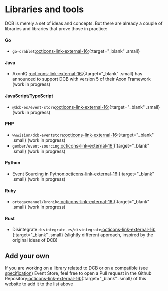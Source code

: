 # Libraries and tools

DCB is merely a set of ideas and concepts.
But there are already a couple of libraries and libraries that prove those in practice:

#### Go

- `go-crablet`[:octicons-link-external-16:](https://github.com/rodolfodpk/go-crablet){:target="_blank" .small}

#### Java

- AxonIQ [:octicons-link-external-16:](https://www.axoniq.io){:target="_blank" .small} has announced to support DCB with version 5 of their Axon Framework (work in progress)

#### JavaScript/TypeScript

- `@dcb-es/event-store`[:octicons-link-external-16:](https://github.com/sennentech/dcb-event-sourced){:target="_blank" .small} (work in progress)

#### PHP

- `wwwision/dcb-eventstore`[:octicons-link-external-16:](https://github.com/bwaidelich/dcb-eventstore){:target="_blank" .small} (work in progress)
- `gember/event-sourcing`[:octicons-link-external-16:](https://github.com/GemberPHP/event-sourcing){:target="_blank" .small} (work in progress)

#### Python

- Event Sourcing in Python[:octicons-link-external-16:](https://eventsourcing.readthedocs.io/en/latest/topics/examples/coursebooking-dcb.html){:target="_blank" .small} (work in progress)

#### Ruby

- `ortegacmanuel/kroniko`[:octicons-link-external-16:](https://github.com/ortegacmanuel/kroniko){:target="_blank" .small} (work in progress)

#### Rust

- Disintegrate `disintegrate-es/disintegrate`[:octicons-link-external-16:](https://disintegrate-es.github.io/disintegrate/){:target="_blank" .small} (slightly different approach, inspired by the original ideas of DCB)

## Add your own

If you are working on a library related to DCB or on a compatible (see [specification](../specification.md)) Event Store, feel free to open a Pull request in the Github Repository[:octicons-link-external-16:](https://github.com/dcb-events/dcb-events.github.io/edit/main/docs/resources/libraries.md){:target="_blank" .small} of this website to add it to the list above
